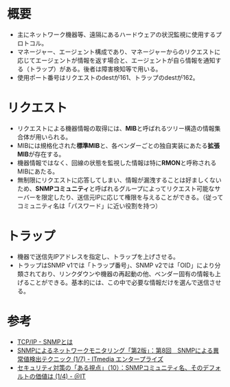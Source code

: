 概要
==================================================
* 主にネットワーク機器等、遠隔にあるハードウェアの状況監視に使用するプロトコル。
* マネージャー、エージェント構成であり、マネージャーからのリクエストに応じてエージェントが情報を返す場合と、エージェントが自ら情報を通知する（トラップ）がある。後者は障害検知等で用いる。
* 使用ポート番号はリクエストのdestが161、トラップのdestが162。


リクエスト
==================================================
* リクエストによる機器情報の取得には、**MIB**と呼ばれるツリー構造の情報集合体が用いられる。
* MIBには規格化された**標準MIB**と、各ベンダーごとの独自実装にあたる**拡張MIB**が存在する。
* 機器情報ではなく、回線の状態を監視した情報は特に**RMON**と呼称されるMIBにあたる。
* 無制限にリクエストに応答してしまい、情報が漏洩することは好ましくないため、**SNMPコミュニティ**と呼ばれるグループによってリクエスト可能なサーバーを限定したり、送信元IPに応じて権限を与えることができる。（従ってコミュニティ名は「パスワード」に近い役割を持つ）


トラップ
==================================================
* 機器で送信先IPアドレスを指定し、トラップを上げさせる。
* トラップはSNMP v1では「トラップ番号」、SNMP v2では「OID」により分類されており、リンクダウンや機器の再起動の他、ベンダー固有の情報も上げることができる。基本的には、この中で必要な情報だけを選んで送信させる。


参考
==================================================
* [TCP/IP - SNMPとは](http://www.infraexpert.com/study/tcpip21.html)
* [SNMPによるネットワークモニタリング「第2版」：第8回　SNMPによる異常値検出テクニック (1/7) - ITmedia エンタープライズ](http://www.itmedia.co.jp/enterprise/articles/0705/31/news042.html)
* [セキュリティ対策の「ある視点」（10）：SNMPコミュニティ名、そのデフォルトの価値は (1/4) - ＠IT](http://www.atmarkit.co.jp/ait/articles/0807/01/news167.html)

